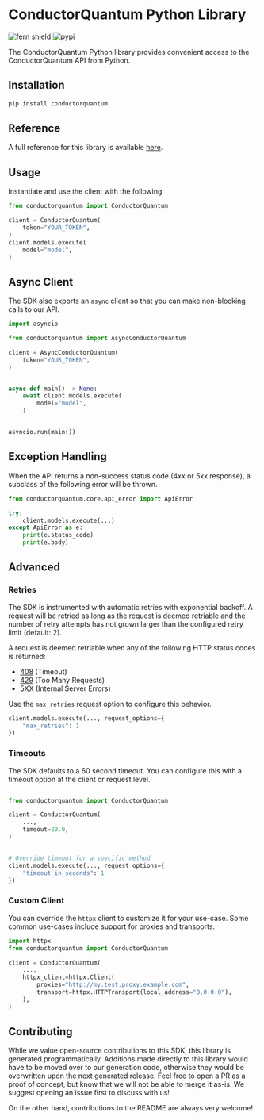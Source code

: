 # ConductorQuantum Python Library

[![fern shield](https://img.shields.io/badge/%F0%9F%8C%BF-Built%20with%20Fern-brightgreen)](https://buildwithfern.com?utm_source=github&utm_medium=github&utm_campaign=readme&utm_source=https%3A%2F%2Fgithub.com%2Fconductorquantum%2Fconductorquantum-python)
[![pypi](https://img.shields.io/pypi/v/conductorquantum)](https://pypi.python.org/pypi/conductorquantum)

The ConductorQuantum Python library provides convenient access to the ConductorQuantum API from Python.

## Installation

```sh
pip install conductorquantum
```

## Reference

A full reference for this library is available [here](./reference.md).

## Usage

Instantiate and use the client with the following:

```python
from conductorquantum import ConductorQuantum

client = ConductorQuantum(
    token="YOUR_TOKEN",
)
client.models.execute(
    model="model",
)
```

## Async Client

The SDK also exports an `async` client so that you can make non-blocking calls to our API.

```python
import asyncio

from conductorquantum import AsyncConductorQuantum

client = AsyncConductorQuantum(
    token="YOUR_TOKEN",
)


async def main() -> None:
    await client.models.execute(
        model="model",
    )


asyncio.run(main())
```

## Exception Handling

When the API returns a non-success status code (4xx or 5xx response), a subclass of the following error
will be thrown.

```python
from conductorquantum.core.api_error import ApiError

try:
    client.models.execute(...)
except ApiError as e:
    print(e.status_code)
    print(e.body)
```

## Advanced

### Retries

The SDK is instrumented with automatic retries with exponential backoff. A request will be retried as long
as the request is deemed retriable and the number of retry attempts has not grown larger than the configured
retry limit (default: 2).

A request is deemed retriable when any of the following HTTP status codes is returned:

- [408](https://developer.mozilla.org/en-US/docs/Web/HTTP/Status/408) (Timeout)
- [429](https://developer.mozilla.org/en-US/docs/Web/HTTP/Status/429) (Too Many Requests)
- [5XX](https://developer.mozilla.org/en-US/docs/Web/HTTP/Status/500) (Internal Server Errors)

Use the `max_retries` request option to configure this behavior.

```python
client.models.execute(..., request_options={
    "max_retries": 1
})
```

### Timeouts

The SDK defaults to a 60 second timeout. You can configure this with a timeout option at the client or request level.

```python

from conductorquantum import ConductorQuantum

client = ConductorQuantum(
    ...,
    timeout=20.0,
)


# Override timeout for a specific method
client.models.execute(..., request_options={
    "timeout_in_seconds": 1
})
```

### Custom Client

You can override the `httpx` client to customize it for your use-case. Some common use-cases include support for proxies
and transports.
```python
import httpx
from conductorquantum import ConductorQuantum

client = ConductorQuantum(
    ...,
    httpx_client=httpx.Client(
        proxies="http://my.test.proxy.example.com",
        transport=httpx.HTTPTransport(local_address="0.0.0.0"),
    ),
)
```

## Contributing

While we value open-source contributions to this SDK, this library is generated programmatically.
Additions made directly to this library would have to be moved over to our generation code,
otherwise they would be overwritten upon the next generated release. Feel free to open a PR as
a proof of concept, but know that we will not be able to merge it as-is. We suggest opening
an issue first to discuss with us!

On the other hand, contributions to the README are always very welcome!
